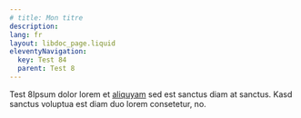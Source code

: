 ```yaml
---
# title: Mon titre
description: 
lang: fr
layout: libdoc_page.liquid
eleventyNavigation:
  key: Test 84
  parent: Test 8
---
```

Test 8Ipsum dolor lorem et [aliquyam](/content/samples/markdown-samples.md) sed est sanctus diam at sanctus. Kasd sanctus voluptua est diam duo lorem consetetur, no.